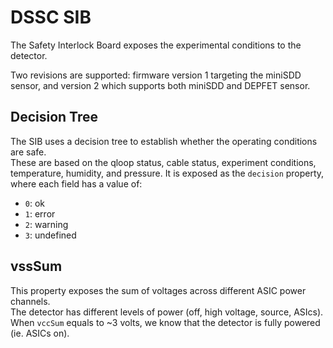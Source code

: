 # DSSC SIB

The Safety Interlock Board exposes the experimental conditions to the detector.

Two revisions are supported: firmware version 1 targeting the miniSDD sensor, and version 2 which supports both miniSDD and DEPFET sensor.

## Decision Tree

The SIB uses a decision tree to establish whether the operating conditions are safe.  
These are based on the qloop status, cable status, experiment conditions, temperature, humidity, and pressure.
It is exposed as the `decision` property, where each field has a value of:

- `0`: ok
- `1`: error 
- `2`: warning
- `3`: undefined


## vssSum

This property exposes the sum of voltages across different ASIC power channels.  
The detector has different levels of power (off, high voltage, source, ASIcs).  
When `vccSum` equals to ~3 volts, we know that the detector is fully powered (ie. ASICs on).  
